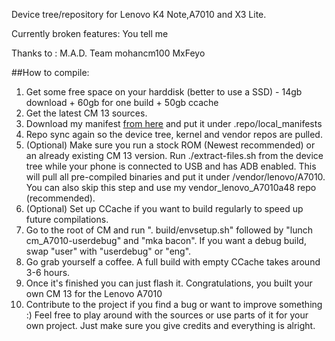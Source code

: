 Device tree/repository for Lenovo K4 Note,A7010 and X3 Lite.

Currently broken features:
You tell me

Thanks to : 
M.A.D. Team
mohancm100
MxFeyo

##How to compile:
1. Get some free space on your harddisk (better to use a SSD) - 14gb download + 60gb for one build + 50gb ccache
2. Get the latest CM 13 sources.
3. Download my manifest [from here](https://github.com/DarkBlood23/android_.repo_local_manifests) and put it under .repo/local_manifests
4. Repo sync again so the device tree, kernel and vendor repos are pulled.
5. (Optional) Make sure you run a stock ROM (Newest recommended) or an already existing CM 13 version. Run ./extract-files.sh from the device tree while your phone is connected to USB and has ADB enabled. This will pull all pre-compiled binaries and put it under /vendor/lenovo/A7010. You can also skip this step and use my vendor_lenovo_A7010a48 repo (recommended).
6. (Optional) Set up CCache if you want to build regularly to speed up future compilations.
7. Go to the root of CM and run ". build/envsetup.sh" followed by "lunch cm_A7010-userdebug" and "mka bacon". If you want a debug build, swap "user" with "userdebug" or "eng".
8. Go grab yourself a coffee. A full build with empty CCache takes around 3-6 hours. 
9. Once it's finished you can just flash it. Congratulations, you built your own CM 13 for the Lenovo A7010
10. Contribute to the project if you find a bug or want to improve something :) Feel free to play around with the sources or use parts of it for your own project. Just make sure you give credits and everything is alright.
